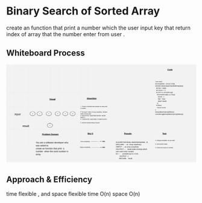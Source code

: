 
# Binary Search of Sorted Array
create an function that print  a number  which the user input key that return index of array that the number enter from user .

## Whiteboard Process
![image](./array-binary-search.jpeg)

## Approach & Efficiency

time flexible ,  and   space flexible
time  O(n)
space  O(n)